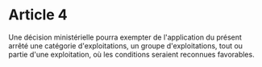 # Article 4

Une décision ministérielle pourra exempter de l'application du présent arrêté une catégorie d'exploitations, un groupe d'exploitations, tout ou partie d'une exploitation, où les conditions seraient reconnues favorables.
